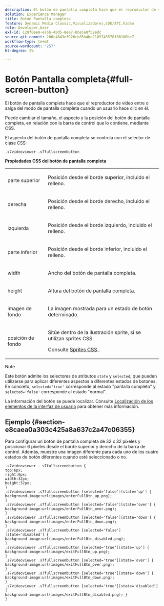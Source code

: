 ```yaml
---
description: El botón de pantalla completa hace que el reproductor de vídeo entre o salga del modo de pantalla completa cuando un usuario hace clic en él.
solution: Experience Manager
title: Botón Pantalla completa
feature: Dynamic Media Classic,Visualizadores,SDK/API,Vídeo
role: Developer,User
exl-id: 120f0ee9-e76b-48d5-8ea7-8be5a8f52edc
source-git-commit: 206e4643e3926cb85b4be2189743578f88180be7
workflow-type: tm+mt
source-wordcount: '257'
ht-degree: 2%

---
```


# Botón Pantalla completa{#full-screen-button}

El botón de pantalla completa hace que el reproductor de vídeo entre o salga del modo de pantalla completa cuando un usuario hace clic en él.

<!--<a id="section_061E550C1C1D4DB2BD663A898895B38C"></a>-->

Puede cambiar el tamaño, el aspecto y la posición del botón de pantalla completa, en relación con la barra de control que lo contiene, mediante CSS.

El aspecto del botón de pantalla completa se controla con el selector de clase CSS:

```
.s7videoviewer .s7fullscreenbutton
```

**Propiedades CSS del botón de pantalla completa**

<table id="table_C48C56E696304C9BAFEE71BA9EA9A174"> 
 <tbody> 
  <tr> 
   <td colname="col1"> <p> <span class="codeph"> parte superior </span> </p> </td> 
   <td colname="col2"> <p> Posición desde el borde superior, incluido el relleno. </p> </td> 
  </tr> 
  <tr> 
   <td colname="col1"> <p> <span class="codeph"> derecha </span> </p> </td> 
   <td colname="col2"> <p> Posición desde el borde derecho, incluido el relleno. </p> </td> 
  </tr> 
  <tr> 
   <td colname="col1"> <p> <span class="codeph"> izquierda </span> </p> </td> 
   <td colname="col2"> <p> Posición desde el borde izquierdo, incluido el relleno. </p> </td> 
  </tr> 
  <tr> 
   <td colname="col1"> <p> <span class="codeph"> parte inferior </span> </p> </td> 
   <td colname="col2"> <p>Posición desde el borde inferior, incluido el relleno. </p> </td> 
  </tr> 
  <tr> 
   <td colname="col1"> <p> <span class="codeph"> width </span> </p> </td> 
   <td colname="col2"> <p> Ancho del botón de pantalla completa. </p> </td> 
  </tr> 
  <tr> 
   <td colname="col1"> <p> <span class="codeph"> height </span> </p> </td> 
   <td colname="col2"> <p>Altura del botón de pantalla completa. </p> </td> 
  </tr> 
  <tr> 
   <td colname="col1"> <p> <span class="codeph"> imagen de fondo  </span> </p> </td> 
   <td colname="col2"> <p> La imagen mostrada para un estado de botón determinado. </p> </td> 
  </tr> 
  <tr> 
   <td colname="col1"> <p> <span class="codeph"> posición de fondo  </span> </p> </td> 
   <td colname="col2"> <p> Sitúe dentro de la ilustración sprite, si se utilizan sprites CSS. </p> <p>Consulte <a href="../../../c-html5-s7-aem-asset-viewers/c-html5-video-reference/c-html5-video-viewer-20-customizingviewer/c-html5-video-viewer-20-customizingviewer.md#section-9b6d8d601cb441d08214dada7bb4eddc" format="dita" scope="local"> Sprites CSS </a>. </p> </td> 
  </tr> 
 </tbody> 
</table>

>[!NOTE]
>
>Este botón admite los selectores de atributos `state` y `selected`, que pueden utilizarse para aplicar diferentes aspectos a diferentes estados de botones. En concreto, `selected='true'` corresponde al estado &quot;pantalla completa&quot; y `selected='false'` corresponde al estado &quot;normal&quot;.

La información del botón se puede localizar. Consulte [Localización de los elementos de la interfaz de usuario](../../../c-html5-s7-aem-asset-viewers/c-html5-video-reference/r-html5-video-viewer-20-localization.md#concept-1d5ca2d8480f4064a51eddba13940aad) para obtener más información.

## Ejemplo {#section-e8caea0a303c425a8a637c2a47c06355}

Para configurar un botón de pantalla completa de 32 x 32 píxeles y posicionar 6 píxeles desde el borde superior y derecho de la barra de control. Además, muestre una imagen diferente para cada uno de los cuatro estados de botón diferentes cuando esté seleccionado o no.

```
.s7videoviewer . s7fullscreenbutton { 
top:6px; 
right:6px; 
width:32px; 
height:32px; 
} 
.s7videoviewer .s7fullscreenbutton [selected='false'][state='up'] { 
background-image:url(images/enterFullBtn_up.png); 
} 
.s7videoviewer .s7fullscreenbutton [selected='false'][state='over'] {  
background-image:url(images/enterFullBtn_over.png); 
} 
.s7videoviewer .s7fullscreenbutton [selected='false'][state='down'] {  
background-image:url(images/enterFullBtn_down.png); 
} 
.s7videoviewer .s7fullscreenbutton [selected='false'][state='disabled'] { 
background-image:url(images/enterFullBtn_disabled.png); 
} 
.s7videoviewer .s7fullscreenbutton [selected='true'][state='up'] {  
background-image:url(images/exitFullBtn_up.png); 
} 
.s7videoviewer .s7fullscreenbutton [selected='true'][state='over'] {  
background-image:url(images/exitFullBtn_over.png); 
} 
.s7videoviewer .s7fullscreenbutton [selected='true'][state='down'] {  
background-image:url(images/exitFullBtn_down.png); 
} 
.s7videoviewer .s7fullscreenbutton [selected='true'][state='disabled'] {  
background-image:url(images/exitFullBtn_disabled.png); } 
}
```
